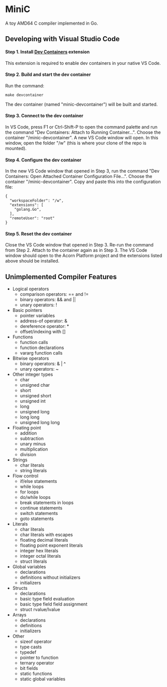 # MiniC

A toy AMD64 C compiler implemented in Go.

## Developing with Visual Studio Code

#### Step 1. Install [Dev Containers](https://marketplace.visualstudio.com/items?itemName=ms-vscode-remote.remote-containers) extension

This extension is required to enable dev containers in your native VS Code.

#### Step 2. Build and start the dev container

Run the command:
```
make devcontainer
```
The dev container (named "minic-devcontainer") will be built and started.

#### Step 3. Connect to the dev container

In VS Code, press F1 or Ctrl-Shift-P to open the command palette and run the command "Dev Containers: Attach to Running Container...".  Choose the container "/minic-devcontainer".  A new VS Code window will open.  In this window, open the folder "/w" (this is where your clone of the repo is mounted).

#### Step 4. Configure the dev container

In the new VS Code window that opened in Step 3, run the command "Dev Containers: Open Attached Container Configuration File...".  Choose the container "/minic-devcontainer".  Copy and paste this into the configuration file:
```
{
  "workspaceFolder": "/w",
  "extensions": [
    "golang.Go",
  ],
  "remoteUser": "root"
}
```

#### Step 5. Reset the dev container

Close the VS Code window that opened in Step 3.  Re-run the command from Step 2.  Attach to the container again as in Step 3.  The VS Code window should open to the Acorn Platform project and the extensions listed above should be installed.


## Unimplemented Compiler Features

* Logical operators
  * comparison operators: == and !=
  * binary operators: && and ||
  * unary operators: !
* Basic pointers
  * pointer variables
  * address-of operator: &
  * dereference operator: *
  * offset/indexing with []
* Functions
  * function calls
  * function declarations
  * vararg function calls
* Bitwise operators
  * binary operators: & | ^
  * unary operators: ~
* Other integer types
  * char
  * unsigned char
  * short
  * unsigned short
  * unsigned int
  * long
  * unsigned long
  * long long
  * unsigned long long
* Floating point
  * addition
  * subtraction
  * unary minus
  * multiplication
  * division
* Strings
  * char literals
  * string literals
* Flow control
  * if/else statements
  * while loops
  * for loops
  * do/while loops
  * break statements in loops
  * continue statements
  * switch statements
  * goto statements
* Literals
  * char literals
  * char literals with escapes
  * floating decimal literals
  * floating point exponent literals
  * integer hex literals
  * integer octal literals
  * struct literals
* Global variables
  * declarations
  * definitions without initializers
  * initializers
* Structs
  * declarations
  * basic type field evaluation
  * basic type field field assignment
  * struct rvalue/lvalue
* Arrays
  * declarations
  * definitions
  * initializers
* Other
  * sizeof operator
  * type casts
  * typedef
  * pointer to function
  * ternary operator
  * bit fields
  * static functions
  * static global variables